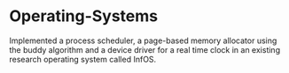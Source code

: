 # Operating-Systems

Implemented a process scheduler, a page-based memory allocator using the buddy algorithm and a device driver for a real time clock in an existing research operating system called InfOS.

